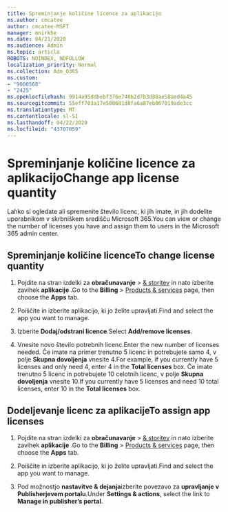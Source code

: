 ```yaml
---
title: Spreminjanje količine licence za aplikacijo
ms.author: cmcatee
author: cmcatee-MSFT
manager: mnirkhe
ms.date: 04/21/2020
ms.audience: Admin
ms.topic: article
ROBOTS: NOINDEX, NOFOLLOW
localization_priority: Normal
ms.collection: Adm_O365
ms.custom:
- "9000568"
- "2425"
ms.openlocfilehash: 9914a95ddbebf376e740b2d7b3d88ae58aed4a45
ms.sourcegitcommit: 55eff703a17e500681d8fa6a87eb067019ade3cc
ms.translationtype: MT
ms.contentlocale: sl-SI
ms.lasthandoff: 04/22/2020
ms.locfileid: "43707059"
---
```

# <a name="change-app-license-quantity"></a><span data-ttu-id="6d981-102">Spreminjanje količine licence za aplikacijo</span><span class="sxs-lookup"><span data-stu-id="6d981-102">Change app license quantity</span></span>

<span data-ttu-id="6d981-103">Lahko si ogledate ali spremenite število licenc, ki jih imate, in jih dodelite uporabnikom v skrbniškem središču Microsoft 365.</span><span class="sxs-lookup"><span data-stu-id="6d981-103">You can view or change the number of licenses you have and assign them to users in the Microsoft 365 admin center.</span></span> 

## <a name="to-change-license-quantity"></a><span data-ttu-id="6d981-104">Spreminjanje količine licence</span><span class="sxs-lookup"><span data-stu-id="6d981-104">To change license quantity</span></span>

1. <span data-ttu-id="6d981-105">Pojdite na stran izdelki za **obračunavanje** > [& storitev](https://go.microsoft.com/fwlink/p/?linkid=842054) in nato izberite zavihek **aplikacije** .</span><span class="sxs-lookup"><span data-stu-id="6d981-105">Go to the **Billing** > [Products & services](https://go.microsoft.com/fwlink/p/?linkid=842054) page, then choose the **Apps** tab.</span></span>

2. <span data-ttu-id="6d981-106">Poiščite in izberite aplikacijo, ki jo želite upravljati.</span><span class="sxs-lookup"><span data-stu-id="6d981-106">Find and select the app you want to manage.</span></span>  

3. <span data-ttu-id="6d981-107">Izberite **Dodaj/odstrani licence**.</span><span class="sxs-lookup"><span data-stu-id="6d981-107">Select **Add/remove licenses**.</span></span>

4. <span data-ttu-id="6d981-108">Vnesite novo število potrebnih licenc.</span><span class="sxs-lookup"><span data-stu-id="6d981-108">Enter the new number of licenses needed.</span></span> <span data-ttu-id="6d981-109">Če imate na primer trenutno 5 licenc in potrebujete samo 4, v polje **Skupna dovoljenja** vnesite 4.</span><span class="sxs-lookup"><span data-stu-id="6d981-109">For example, if you currently have 5 licenses and only need 4, enter 4 in the **Total licenses** box.</span></span> <span data-ttu-id="6d981-110">Če imate trenutno 5 licenc in potrebujete 10 celotnih licenc, v polje **Skupna dovoljenja** vnesite 10.</span><span class="sxs-lookup"><span data-stu-id="6d981-110">If you currently have 5 licenses and need 10 total licenses, enter 10 in the **Total licenses** box.</span></span>

## <a name="to-assign-app-licenses"></a><span data-ttu-id="6d981-111">Dodeljevanje licenc za aplikacije</span><span class="sxs-lookup"><span data-stu-id="6d981-111">To assign app licenses</span></span>

1. <span data-ttu-id="6d981-112">Pojdite na stran izdelki za **obračunavanje** > [& storitev](https://go.microsoft.com/fwlink/p/?linkid=842054) in nato izberite zavihek **aplikacije** .</span><span class="sxs-lookup"><span data-stu-id="6d981-112">Go to the **Billing** > [Products & services](https://go.microsoft.com/fwlink/p/?linkid=842054) page, then choose the **Apps** tab.</span></span>

2. <span data-ttu-id="6d981-113">Poiščite in izberite aplikacijo, ki jo želite upravljati.</span><span class="sxs-lookup"><span data-stu-id="6d981-113">Find and select the app you want to manage.</span></span>  

3. <span data-ttu-id="6d981-114">Pod možnostjo **nastavitve & dejanja**izberite povezavo za **upravljanje v Publisherjevem portalu**.</span><span class="sxs-lookup"><span data-stu-id="6d981-114">Under **Settings & actions**, select the link to **Manage in publisher’s portal**.</span></span>